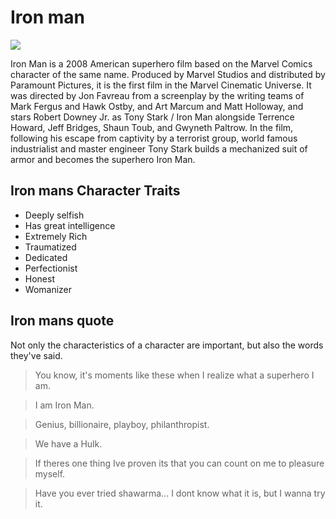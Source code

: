 # Iron man

<img src="http://pngimg.com/uploads/ironman/ironman_PNG33.png" />

Iron Man is a 2008 American superhero film based on the Marvel Comics character of the same name. Produced by Marvel Studios and distributed by Paramount Pictures, it is the first film in the Marvel Cinematic Universe. It was directed by Jon Favreau from a screenplay by the writing teams of Mark Fergus and Hawk Ostby, and Art Marcum and Matt Holloway, and stars Robert Downey Jr. as Tony Stark / Iron Man alongside Terrence Howard, Jeff Bridges, Shaun Toub, and Gwyneth Paltrow. In the film, following his escape from captivity by a terrorist group, world famous industrialist and master engineer Tony Stark builds a mechanized suit of armor and becomes the superhero Iron Man.

## Iron mans Character Traits

* Deeply selfish
* Has great intelligence
* Extremely Rich
* Traumatized
* Dedicated
* Perfectionist
* Honest
* Womanizer

## Iron mans quote

Not only the characteristics of a character are important, but also the words they've said. 

> You know, it's moments like these when I realize what a superhero I am.

> I am Iron Man.

> Genius, billionaire, playboy, philanthropist.

> We have a Hulk.

> If theres one thing Ive proven its that you can count on me to pleasure myself.

> Have you ever tried shawarma… I dont know what it is, but I wanna try it.
